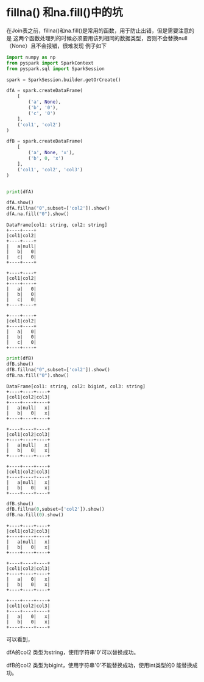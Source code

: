 
# fillna() 和na.fill()中的坑
在Join表之前，fillna()和na.fill()是常用的函数，用于防止出错，但是需要注意的是 这两个函数处理列的时候必须要用该列相同的数据类型，否则不会替换null（None）且不会报错，很难发现 例子如下



```python
import numpy as np
from pyspark import SparkContext
from pyspark.sql import SparkSession

```


```python
spark = SparkSession.builder.getOrCreate()

dfA = spark.createDataFrame(
    [
        ('a', None),
        ('b', '0'),
        ('c', '0')
    ],
    ('col1', 'col2')
)

dfB = spark.createDataFrame(
    [
        ('a', None, 'x'),
        ('b', 0, 'x')
    ],
    ('col1', 'col2', 'col3')
)
```


```python

print(dfA)

dfA.show()
dfA.fillna("0",subset=['col2']).show()
dfA.na.fill("0").show()
```

    DataFrame[col1: string, col2: string]
    +----+----+
    |col1|col2|
    +----+----+
    |   a|null|
    |   b|   0|
    |   c|   0|
    +----+----+
    
    +----+----+
    |col1|col2|
    +----+----+
    |   a|   0|
    |   b|   0|
    |   c|   0|
    +----+----+
    
    +----+----+
    |col1|col2|
    +----+----+
    |   a|   0|
    |   b|   0|
    |   c|   0|
    +----+----+
    



```python
print(dfB)
dfB.show()
dfB.fillna("0",subset=['col2']).show()
dfB.na.fill("0").show()
```

    DataFrame[col1: string, col2: bigint, col3: string]
    +----+----+----+
    |col1|col2|col3|
    +----+----+----+
    |   a|null|   x|
    |   b|   0|   x|
    +----+----+----+
    
    +----+----+----+
    |col1|col2|col3|
    +----+----+----+
    |   a|null|   x|
    |   b|   0|   x|
    +----+----+----+
    
    +----+----+----+
    |col1|col2|col3|
    +----+----+----+
    |   a|null|   x|
    |   b|   0|   x|
    +----+----+----+
    



```python
dfB.show()
dfB.fillna(0,subset=['col2']).show()
dfB.na.fill(0).show()
```

    +----+----+----+
    |col1|col2|col3|
    +----+----+----+
    |   a|null|   x|
    |   b|   0|   x|
    +----+----+----+
    
    +----+----+----+
    |col1|col2|col3|
    +----+----+----+
    |   a|   0|   x|
    |   b|   0|   x|
    +----+----+----+
    
    +----+----+----+
    |col1|col2|col3|
    +----+----+----+
    |   a|   0|   x|
    |   b|   0|   x|
    +----+----+----+
    


可以看到，

dfA的col2 类型为string，使用字符串'0'可以替换成功。

dfB的col2 类型为bigint，使用字符串'0'不能替换成功，使用int类型的0 能替换成功。


```python

```
